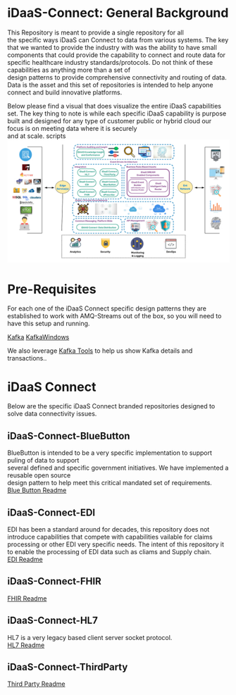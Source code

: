 # iDaaS-Connect: General Background
This Repository is meant to provide a single repository for all  
the specific ways iDaaS can Connect to data from various systems. The key that we wanted to provide the industry
with was the ability to have small components that could provide the capability to
connect and route data for specific healthcare industry standards/protocols.
Do not think of these capabilities as anything more than a set of  
design patterns to provide comprehensive connectivity and routing of data.
Data is the asset and this set of repositories is intended to help anyone connect and
build innovative platforms.

Below please find a visual that does visualize the entire iDaaS capabilities set.
The key thing to note is while each specific iDaaS capability is purpose built and designed
for any type of customer public or hybrid cloud our focus is on meeting data where it is securely  
and at scale.
scripts  
![iDAAS Platform - Visuals - iDaaS Data Flow - Detailed.png](Repo-General/Visuals/iDAAS%20Platform%20-%20Visuals%20-%20iDaaS%20Data%20Flow%20-%20Detailed.png)

# Pre-Requisites
For each one of the iDaaS Connect specific design patterns they are established to work with AMQ-Streams
out of the box, so you will need to have this setup and running.

[Kafka](Kafka.md)
[KafkaWindows](KafkaWindows.md)

We also leverage [Kafka Tools](https://kafkatool.com/) to help us show Kafka details and transactions..

# iDaaS Connect
Below are the specific iDaaS Connect branded repositories designed to solve data connectivity
issues.

## iDaaS-Connect-BlueButton
BlueButton is intended to be a very specific implementation to support puling of data to support  
several defined and specific government initiatives. We have implemented a reusable open source  
design pattern to help meet this critical mandated set of requirements.
<br>
[Blue Button Readme](iDaaS-Connect-BlueButton/README.md)
## iDaaS-Connect-EDI
EDI has been a standard around for decades, this repository does not introduce capabilities that compete
with capabilities vailable for claims processing or other EDI very specific needs. The intent
of this repository it to enable the processing of EDI data such as cliams and
Supply chain.<br>
[EDI Readme](iDaaS-Connect-EDI/README.md)
## iDaaS-Connect-FHIR
[FHIR Readme](iDaaS-Connect-FHIR/README.md)
## iDaaS-Connect-HL7
HL7 is a very legacy based client server socket protocol.
<br>
[HL7 Readme](iDaaS-Connect-HL7/README.md)
## iDaaS-Connect-ThirdParty
[Third Party Readme](iDaaS-Connect-ThirdParty/README.md)
